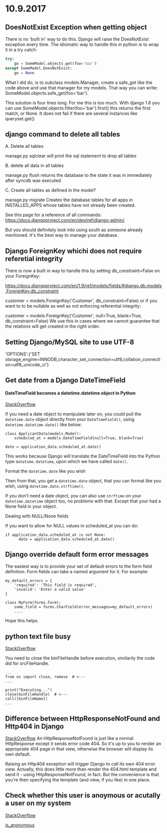 # 10.9.2017

## DoesNotExist Exception when getting object
There is no 'built in' way to do this. Django will raise the DoesNotExist exception every time. The idiomatic way to handle this in python is to wrap it in a try catch:
```python
try:
    go = SomeModel.objects.get(foo='bar')
except SomeModel.DoesNotExist:
    go = None
```    
What I did do, is to subclass models.Manager, create a safe_get like the code above and use that manager for my models. That way you can write: SomeModel.objects.safe_get(foo='bar').

This solution is four lines long. For me this is too much. With django 1.6 you can use SomeModel.objects.filter(foo='bar').first() this returns the first match, or None. It does not fail if there are several instances like queryset.get()

## django command to delete all tables

A. Delete all tables

manage.py sqlclear will print the sql statement to drop all tables

B. delete all data in all tables

manage.py flush returns the database to the state it was in immediately after syncdb was executed

C. Create all tables as defined in the model?

manage.py migrate Creates the database tables for all apps in INSTALLED_APPS whose tables have not already been created.

See this page for a reference of all commands: https://docs.djangoproject.com/en/dev/ref/django-admin/

But you should definitely look into using south as someone already mentioned. It's the best way to manage your database.

## Django ForeignKey whichi does not require referetial integrity
There is now a built in way to handle this by setting db_constraint=False on your ForeignKey:

https://docs.djangoproject.com/en/1.9/ref/models/fields/#django.db.models.ForeignKey.db_constraint

customer = models.ForeignKey('Customer', db_constraint=False)
or if you want to to be nullable as well as not enforcing referential integrity:

customer = models.ForeignKey('Customer', null=True, blank=True, db_constraint=False) 
We use this in cases where we cannot guarantee that the relations will get created in the right order.

## Setting Django/MySQL site to use UTF-8
'OPTIONS':{'SET storage_engine=INNODB,character_set_connection=utf8,collation_connection=utf8_unicode_ci'}

## Get date from a Django DateTimeField

#### DateTimeField becomes a datetime.datetime object in Python

[StackOverflow](https://stackoverflow.com/questions/35300460/get-date-from-a-django-datetimefield)

If you need a date object to manipulate later on, you could pull the `datetime.date` object directly from your `DateTimeField()`, using `datetime.datetime.date()` like below:

```
class ApplicantData(models.Model):
    scheduled_at = models.DateTimeField(null=True, blank=True)

date = application_data.scheduled_at.date()
```
This works because Django will translate the DateTimeField into the Python type `datetime.datetime`, upon which we have called `date()`.

Format the `datetime.date` like you wish

Then from that, you get a `datetime.date` object, that you can format like you wish, using `datetime.date.strftime()`.

If you don't need a date object, you can also use `strftime` on your `datetime.datetime` object too, no problems with that. Except that your had a None field in your object.

Dealing with NULL/None fields

If you want to allow for NULL values in scheduled_at you can do:
```
if application_data.scheduled_at is not None:
      date = application_data.scheduled_at.date()
```

## Django override default form error messages

The easiest way is to provide your set of default errors to the form field definition. Form fields can take a named argument for it. For example:
```
my_default_errors = {
    'required': 'This field is required',
    'invalid': 'Enter a valid value'
}

class MyForm(forms.Form):
    some_field = forms.CharField(error_messages=my_default_errors)
    ....
```    
    
Hope this helps.

## python text file busy
[StackOverflow](https://stackoverflow.com/questions/34170655/python-gives-oserror-text-file-busy-upon-trying-to-execute-temporary-file)

You need to close the binFileHandle before execution, similarily the code did for srcFileHandle.
```
...
from os import close, remove  # <---
...

print("Executing...")
close(binFileHandle)  # <---
call([binFileName])
...
```

## Difference between HttpResponseNotFound and Http404 in Django
[StackOverflow](https://stackoverflow.com/questions/7710444/whats-the-difference-between-returning-a-httpresponsenotfound-and-raising-a)
An HttpResponseNotFound is just like a normal HttpResponse except it sends error code 404. So it's up to you to render an appropriate 404 page in that view, otherwise the browser will display its own default.

Raising an Http404 exception will trigger Django to call its own 404 error view. Actually, this does little more than render the 404.html template and send it - using HttpResponseNotFound, in fact. But the convenience is that you're then specifying the template (and view, if you like) in one place.

## Check whether this user is anoymous or acutally a user on my system

[StackOverflow](https://stackoverflow.com/questions/4642596/how-do-i-check-whether-this-user-is-anonymous-or-actually-a-user-on-my-system)

[is_anonymous](https://docs.djangoproject.com/en/dev/topics/auth/#django.contrib.auth.models.User.is_anonymous)


